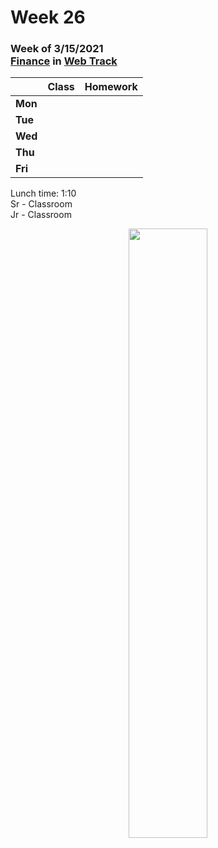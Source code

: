 <meta http-equiv="refresh" content="300"/>

# Week 26

### Week of 3/15/2021<br>[Finance](https://cs50.harvard.edu/ap/2021/curriculum/x/tracks/web/finance/) in [Web Track](/ap/curriculum/web)

|         | Class | Homework |
| ------- | ----- | -------- |
| **Mon** |  |  |
| **Tue** |  |  |
| **Wed** |  |  |
| **Thu** |  |  |
| **Fri** |  |  |

Lunch time: 1:10  
Sr - Classroom  
Jr - Classroom  

<div style="text-align:center">
<img src="" alt="" width="50%">
</div>